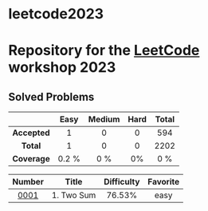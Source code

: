 # leetcode2023

# Repository for the [LeetCode](https://leetcode.com)  workshop 2023

## Solved Problems

| | Easy | Medium | Hard | Total |
|:---:|:---:|:---:|:---:|:---:|
| **Accepted** | 1 | 0 | 0 | 594 |
| **Total** | 1 | 0 | 0 | 2202 |
| **Coverage** | 0.2 % | 0 % | 0% | 0 % |

| Number | Title | Difficulty | Favorite |
|:----:|:----:|:----:|:----:|
|[0001](https://leetcode.com/problems/two-sum/)| 1. Two Sum |76.53%|easy||